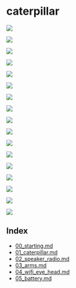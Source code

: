 # caterpillar

![](pics/IMG_0137.JPG)

![](pics/IMG_0138.JPG)

![](pics/IMG_0139.JPG)

![](pics/IMG_0140.JPG)

![](pics/IMG_0141.JPG)

![](pics/IMG_0143.JPG)

![](pics/IMG_0144.JPG)

![](pics/IMG_0145.JPG)

![](pics/IMG_0146.JPG)

![](pics/IMG_0147.JPG)

![](pics/IMG_0148.JPG)

![](pics/IMG_0149.JPG)

![](pics/IMG_0150.JPG)

![](pics/IMG_0154.JPG)

![](pics/IMG_0161.JPG)

![](pics/IMG_0245.JPG)

![](pics/IMG_0246.JPG)


## Index

* [00_starting.md]()
* [01_caterpillar.md]()
* [02_speaker_radio.md]()
* [03_arms.md]()
* [04_wifi_eye_head.md]()
* [05_battery.md]()
